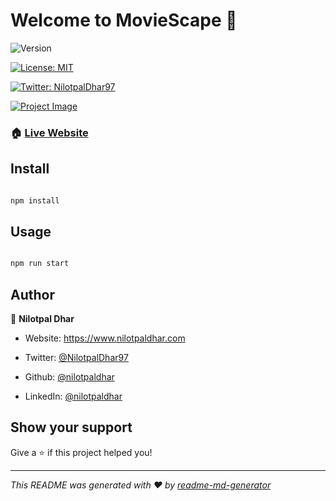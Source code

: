 # Welcome to MovieScape 👋

![Version](https://img.shields.io/badge/version-0.1.0-blue.svg?cacheSeconds=2592000)

[![License: MIT](https://img.shields.io/badge/License-MIT-yellow.svg)](#)

[![Twitter: NilotpalDhar97](https://img.shields.io/twitter/follow/NilotpalDhar97.svg?style=social)](https://twitter.com/NilotpalDhar97)


[![Project Image](https://iili.io/26qK5g.png)](https://freeimage.host/)


### 🏠 [Live Website](https://moviescape.netlify.app)

## Install

```sh

npm install

```

## Usage

```sh

npm run start

```

## Author

👤 **Nilotpal Dhar**

- Website: https://www.nilotpaldhar.com

- Twitter: [@NilotpalDhar97](https://twitter.com/NilotpalDhar97)

- Github: [@nilotpaldhar](https://github.com/nilotpaldhar)

- LinkedIn: [@nilotpaldhar](https://linkedin.com/in/nilotpaldhar)

## Show your support

Give a ⭐️ if this project helped you!

---

_This README was generated with ❤️ by [readme-md-generator](https://github.com/kefranabg/readme-md-generator)_
